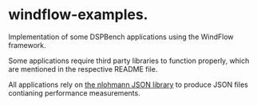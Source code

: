 # windflow-examples.

Implementation of some DSPBench applications using the WindFlow framework. 

Some applications require third party libraries to function properly, which
are mentioned in the respective README file.

All applications rely on [the nlohmann JSON
library](https://github.com/nlohmann/json) to produce JSON files contianing
performance measurements.
